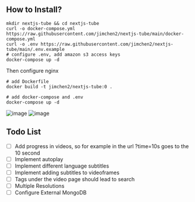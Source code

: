 ## How to Install?

```
mkdir nextjs-tube && cd nextjs-tube 
curl -o docker-compose.yml https://raw.githubusercontent.com/jimchen2/nextjs-tube/main/docker-compose.yml
curl -o .env https://raw.githubusercontent.com/jimchen2/nextjs-tube/main/.env.example
# configure .env, add amazon s3 access keys
docker-compose up -d
```

Then configure nginx


```
# add Dockerfile
docker build -t jimchen2/nextjs-tube:0 .

# add docker-compose and .env
docker-compose up -d

```

![image](https://github.com/jimchen2/nextjs-tube/assets/123833550/d3bdba5f-ec8a-47a1-bbd3-4d51395c54d9)
![image](https://github.com/jimchen2/nextjs-tube/assets/123833550/1c88b3b5-dd68-4d65-a29d-397542c2e770)

## Todo List

- [ ] Add progress in videos, so for example in the url ?time=10s goes to the 10 second
- [ ] Implement autoplay
- [ ] Implement different language subtitles
- [ ] Implement adding subtitles to videoframes
- [ ] Tags under the video page should lead to search
- [ ] Multiple Resolutions
- [ ] Configure External MongoDB
